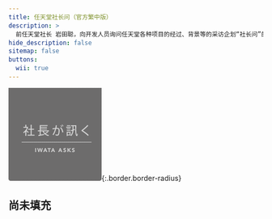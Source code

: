 ```yaml
---
title: 任天堂社长问（官方繁中版）
description: >
  前任天堂社长 岩田聪，向开发人员询问任天堂各种项目的经过、背景等的采访企划“社长问”的链接集。<br>本页面下链接均转载自任天堂（香港）官网：<br><https://www.nintendo.com.hk/index_sc.html><br>以下列表为官方繁体中文版。顶部菜单栏中的地球🌍图标可一键切换简繁中文。
hide_description: false
sitemap: false
buttons:
  wii: true
---
```


![](/interviews/title_iwataasks.png){:.border.border-radius}

## 尚未填充
